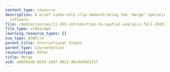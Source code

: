 ```yaml
---
content_type: resource
description: A brief video-only clip demonstrating the "merge" operation in ArcGIS
  software.
file: /media/courses/11-205-introduction-to-spatial-analysis-fall-2019/adb56ed66b1918df9021d0cde9601f2f_MIT11_205F19_merge.mp4
file_type: video/mp4
learning_resource_types: []
ocw_type: OCWFile
parent_title: Instructional Videos
parent_type: CourseSection
resourcetype: Other
title: Merge
uid: adb56ed6-6b19-18df-9021-d0cde9601f2f
---
```

